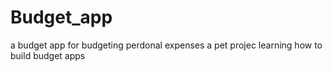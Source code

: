 # Budget_app
a budget app for budgeting perdonal expenses
a pet projec learning how to build budget apps
